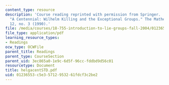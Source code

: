 ```yaml
---
content_type: resource
description: 'Course reading reprinted with permission from Springer.  Helgason, Sigurdur.
  "A Centennial: Wilhelm Killing and the Exceptional Groups." The Mathematical Intelligencer
  12, no. 3 (1990).'
file: /media/courses/18-755-introduction-to-lie-groups-fall-2004/01236553c5e35712953261fdcf3c2be2_helgacentSTD.pdf
file_type: application/pdf
learning_resource_types:
- Readings
ocw_type: OCWFile
parent_title: Readings
parent_type: CourseSection
parent_uid: 3ec865a0-1e9c-6d5f-96cc-fddbd9d56c01
resourcetype: Document
title: helgacentSTD.pdf
uid: 01236553-c5e3-5712-9532-61fdcf3c2be2
---
```


